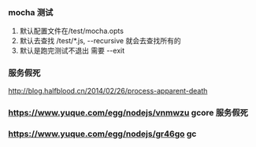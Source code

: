 ### mocha 测试
1. 默认配置文件在/test/mocha.opts
2. 默认去查找 /test/*.js, --recursive 就会去查找所有的
3. 默认是跑完测试不退出 需要 --exit

### 服务假死
http://blog.halfblood.cn/2014/02/26/process-apparent-death


### https://www.yuque.com/egg/nodejs/vnmwzu  gcore 服务假死

### https://www.yuque.com/egg/nodejs/gr46go gc